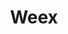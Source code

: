 ---
git: https://github.com/apache/incubator-weex
logohandle: apache_weex
sort: weex
tags:
- apache
- dead
- mobile
title: Weex
website: https://weex.apache.org/
---